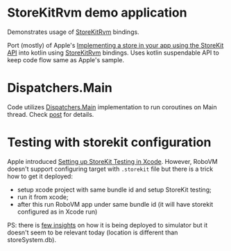 # StoreKitRvm demo application 

Demonstrates usage of [StoreKitRvm](https://github.com/dkimitsa/robovm-cocoatouch-swift/tree/main/storekit) bindings.

Port (mostly) of Apple's [Implementing a store in your app using the StoreKit API](https://developer.apple.com/documentation/storekit/implementing-a-store-in-your-app-using-the-storekit-api) into kotlin using [StoreKitRvm]() bindings.
Uses kotlin suspendable API to keep code flow same as Apple's sample. 

# Dispatchers.Main
Code utilizes [Dispatchers.Main](https://github.com/dkimitsa/kotlinx.coroutines.robovm) implementation to run coroutines on Main thread. Check [post](https://dkimitsa.github.io/2021/05/07/kotlinx-coroutines-dispatcher-main/) for details.   

# Testing with storekit configuration 
Apple introduced [Setting up StoreKit Testing in Xcode](https://developer.apple.com/documentation/xcode/setting-up-storekit-testing-in-xcode/).
However, RoboVM doesn't support configuring target with `.storekit` file but there is a trick how to get it deployed:
- setup xcode project with same bundle id and setup StoreKit testing;
- run it from xcode;
- after this run RoboVM app under same bundle id (it will have storekit configured as in Xcode run)

PS: there is [few insights]((https://github.com/wix/Detox/issues/2345)) on how it is being deployed to simulator but it doesn't seem to be relevant today (location is different than storeSystem.db).  